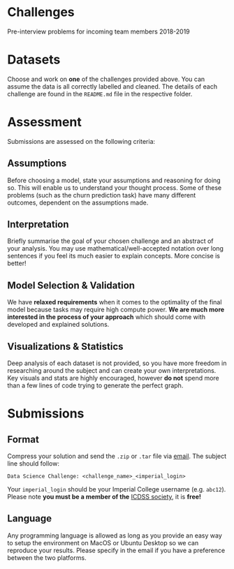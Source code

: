 # Challenges

Pre-interview problems for incoming team members 2018-2019


# Datasets

Choose and work on **one** of the challenges provided above. You can assume the data is all correctly labelled and cleaned. The details of each challenge are found in the `README.md` file in the respective folder.


# Assessment

Submissions are assessed on the following criteria:

## Assumptions

Before choosing a model, state your assumptions and reasoning for doing so. This will enable us to understand your thought process. Some of these problems (such as the churn prediction task) have many different outcomes, dependent on the assumptions made.

## Interpretation

Briefly summarise the goal of your chosen challenge and an abstract of your analysis. You may use mathematical/well-accepted notation over long sentences if you feel its much easier to explain concepts. More concise is better!

## Model Selection & Validation

We have **relaxed requirements** when it comes to the optimality of the final model because tasks may require high compute power. **We are much more interested in the process of your approach** which should come with developed and explained solutions.

## Visualizations & Statistics

Deep analysis of each dataset is not provided, so you have more freedom in researching around the subject and can create your own interpretations. Key visuals and stats are highly encouraged, however **do not** spend more than a few lines of code trying to generate the perfect graph.


# Submissions

## Format

Compress your solution and send the `.zip` or `.tar` file via [email](mailto:icdss@imperial.ac.uk). The subject line should follow:

```
Data Science Challenge: <challenge_name>_<imperial_login>
```

Your `imperial_login` should be your Imperial College username (e.g. `abc12`). Please note **you must be a member of the** [ICDSS society](https://www.imperialcollegeunion.org/activities/a-to-z/data-science), it is **free!**

## Language

Any programming language is allowed as long as you provide an easy way to setup the environment on MacOS or Ubuntu Desktop so we can reproduce your results. Please specify in the email if you have a preference between the two platforms.